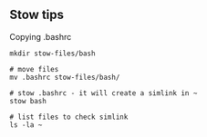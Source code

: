 Stow tips 
----------------- 


Copying .bashrc

```shell 
mkdir stow-files/bash

# move files 
mv .bashrc stow-files/bash/

# stow .bashrc - it will create a simlink in ~
stow bash 

# list files to check simlink
ls -la ~
```
```







